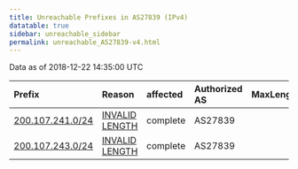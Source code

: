 ```yaml
---
title: Unreachable Prefixes in AS27839 (IPv4)
datatable: true
sidebar: unreachable_sidebar
permalink: unreachable_AS27839-v4.html
---
```


Data as of 2018-12-22 14:35:00 UTC


<div class="datatable-begin"></div>

| Prefix                                                     | Reason                                                                                                     | affected   | Authorized AS   |   MaxLength | Anchor                                         |   unreachable /24s |
|:-----------------------------------------------------------|:-----------------------------------------------------------------------------------------------------------|:-----------|:----------------|------------:|:-----------------------------------------------|-------------------:|
| [200.107.241.0/24](https://stat.ripe.net/200.107.241.0/24) | [INVALID LENGTH](https://rpki-validator.ripe.net/announcement-preview?asn=AS27839&prefix=200.107.241.0/24) | complete   | AS27839         |          21 | [LACNIC](unreachable_LACNIC_RPKI_Root-v4.html) |                  1 |
| [200.107.243.0/24](https://stat.ripe.net/200.107.243.0/24) | [INVALID LENGTH](https://rpki-validator.ripe.net/announcement-preview?asn=AS27839&prefix=200.107.243.0/24) | complete   | AS27839         |          21 | [LACNIC](unreachable_LACNIC_RPKI_Root-v4.html) |                  1 |

<div class="datatable-end"></div>
